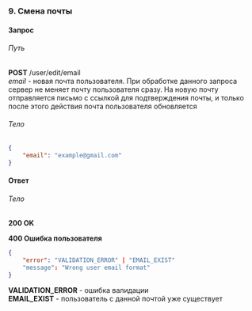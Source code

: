 ### 9. Смена почты
#### Запрос
###### Путь
**POST** /user/edit/email<br>
*email* - новая почта пользователя. При обработке данного запроса сервер не меняет почту пользователя сразу. На новую почту отправляется письмо с ссылкой для подтверждения почты, и только после этого действия почта пользователя обновляется
###### Тело
```json
{
	"email": "example@gmail.com"
}
```
#### Ответ
###### Тело
**200 OK**

**400 Ошибка пользователя**
```json
{
	"error": "VALIDATION_ERROR" | "EMAIL_EXIST"
	"message": "Wrong user email format"
}
```
**VALIDATION_ERROR** - ошибка валидации <br>
**EMAIL_EXIST** - пользователь с данной почтой уже существует
